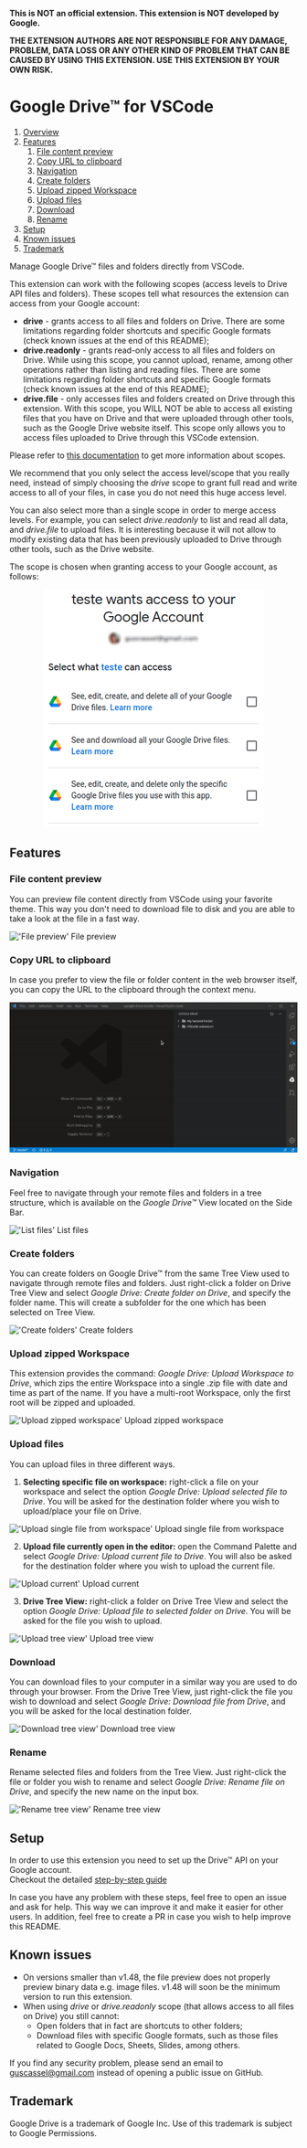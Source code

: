**This is NOT an official extension. This extension is NOT developed by Google.**

**THE EXTENSION AUTHORS ARE NOT RESPONSIBLE FOR ANY DAMAGE, PROBLEM, DATA LOSS OR ANY OTHER KIND OF PROBLEM THAT CAN BE CAUSED BY USING THIS EXTENSION. USE THIS EXTENSION BY YOUR OWN RISK.**

# Google Drive™ for VSCode

1. [Overview](#google-drive-for-vscode)
2. [Features](#features)
    1. [File content preview](#file-content-preview)
    2. [Copy URL to clipboard](#copy-url-to-clipboard)
    3. [Navigation](#navigation)
    4. [Create folders](#create-folders)
    5. [Upload zipped Workspace](#upload-zipped-workspace)
    6. [Upload files](#upload-files)
    7. [Download](#download)
    8. [Rename](#rename)
3. [Setup](#setup)
4. [Known issues](#known-issues)
5. [Trademark](#trademark)

Manage Google Drive™ files and folders directly from VSCode.

This extension can work with the following scopes (access levels to Drive API files and folders). These scopes tell what resources the extension can access from your Google account:
   - **drive** - grants access to all files and folders on Drive. There are some limitations regarding folder shortcuts and specific Google formats (check known issues at the end of this README);
   - **drive.readonly** - grants read-only access to all files and folders on Drive. While using this scope, you cannot upload, rename, among other operations rather than listing and reading files. There are some limitations regarding folder shortcuts and specific Google formats (check known issues at the end of this README);
   - **drive.file** - only accesses files and folders created on Drive through this extension. With this scope, you WILL NOT be able to access all existing files that you have on Drive and that were uploaded through other tools, such as the Google Drive website itself. This scope only allows you to access files uploaded to Drive through this VSCode extension.

Please refer to [this documentation](https://developers.google.com/drive/api/v3/about-auth) to get more information about scopes. 

We recommend that you only select the access level/scope that you really need, instead of simply choosing the *drive* scope to grant full read and write access to all of your files, in case you do not need this huge access level.

You can also select more than a single scope in order to merge access levels. For example, you can select *drive.readonly* to list and read all data, and *drive.file* to upload files. It is interesting because it will not allow to modify existing data that has been previously uploaded to Drive through other tools, such as the Drive website.

The scope is chosen when granting access to your Google account, as follows:

<div style="text-align:center"><img src="img/access.png"/></div>

## Features
   
### File content preview
You can preview file content directly from VSCode using your favorite theme. This way you don't need to download file to disk 
and you are able to take a look at the file in a fast way.

!['File preview' File preview](img/gif/preview.gif)
   
### Copy URL to clipboard
In case you prefer to view the file or folder content in the web browser itself, you can copy the URL to the clipboard through the context menu.

!['Copying URL' Copying URL](img/gif/copy-url.gif)

### Navigation
Feel free to navigate through your remote files and folders in a tree structure, which is available on the *Google Drive™* View located on the Side Bar.

!['List files' List files](img/gif/list.gif)

### Create folders

You can create folders on Google Drive™ from the same Tree View used to navigate through remote files and folders. Just right-click a folder on Drive Tree View and select *Google Drive: Create folder on Drive*, and specify the folder name. This will create a subfolder for the one which has been selected on Tree View.

!['Create folders' Create folders](img/gif/create-folder.gif)

### Upload zipped Workspace

This extension provides the command: *Google Drive: Upload Workspace to Drive*, which zips the entire Workspace into a single .zip file with date and time as part of the name. If you have a multi-root Workspace, only the first root will be zipped and uploaded.

!['Upload zipped workspace' Upload zipped workspace](img/gif/upload-zipped-workspace.gif)

### Upload files

You can upload files in three different ways.

1. **Selecting specific file on workspace:** right-click a file on your workspace and select the option *Google Drive: Upload selected file to Drive*. You will be asked for the destination folder where you wish to upload/place your file on Drive.

!['Upload single file from workspace' Upload single file from workspace](img/gif/upload-single-file-from-workspace.gif)

2. **Upload file currently open in the editor:** open the Command Palette and select *Google Drive: Upload current file to Drive*. You will also be asked for the destination folder where you wish to upload the current file.

!['Upload current' Upload current](img/gif/upload-current.gif)

3. **Drive Tree View:** right-click a folder on Drive Tree View and select the option *Google Drive: Upload file to selected folder on Drive*. You will be asked for the file you wish to upload.

!['Upload tree view' Upload tree view](img/gif/upload-tree-view.gif)

### Download
You can download files to your computer in a similar way you are used to do through your browser. From the Drive Tree View, just right-click the file you wish to download and select *Google Drive: Download file from Drive*, and you will be asked for the local destination folder.

!['Download tree view' Download tree view](img/gif/download-tree-view.gif)

### Rename
Rename selected files and folders from the Tree View. Just right-click the file or folder you wish to rename and select *Google Drive: Rename file on Drive*, and specify the new name on the input box.

!['Rename tree view' Rename tree view](img/gif/rename-tree-view.gif)

## Setup
In order to use this extension you need to set up the Drive™ API on your Google account.  
Checkout the detailed [step-by-step guide](./setup-guide/setup-guide.md)

In case you have any problem with these steps, feel free to open an issue and ask for help. This way we can improve it and make it easier for other users. In addition, feel free to create a PR in case you wish to help improve this README.

## Known issues
   * On versions smaller than v1.48, the file preview does not properly preview binary data e.g. image files. v1.48 will soon be the minimum version to run this extension. 
   * When using *drive* or *drive.readonly* scope (that allows access to all files on Drive) you still cannot:
      - Open folders that in fact are shortcuts to other folders;
      - Download files with specific Google formats, such as those files related to Google Docs, Sheets, Slides, among others.

If you find any security problem, please send an email to guscassel@gmail.com instead of opening a public issue on GitHub.

## Trademark
Google Drive is a trademark of Google Inc. Use of this trademark is subject to Google Permissions.
